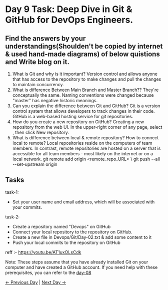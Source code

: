 # Day 9 Task: Deep Dive in Git & GitHub for DevOps Engineers.

## Find the answers by your understandings(Shoulden't be copied by internet & used hand-made diagrams) of below quistions and Write blog on it.

1. What is Git and why is it important?
    Version control and allows anyone that has access to the repository to make changes and pull the changes to maintain concurrency.
2. What is difference Between Main Branch and Master Branch??
    They're conceptually the same. Naming conventions were changed because "master" has negative historic meanings.
3. Can you explain the difference between Git and GitHub?
    Git is a version control system that allows developers to track changes in their code. GitHub is a web-based hosting service for git repositories.
4. How do you create a new repository on GitHub?
    Creating a new repository from the web UI. In the upper-right corner of any page, select , then click New repository.
5. What is difference between local & remote repository? How to connect local to remote?
    Local repositories reside on the computers of team members. In contrast, remote repositories are hosted on a server that is accessible for all team members - most likely on the internet or on a local network. git remote add origin <remote_repo_URL> \ git push --all --set-upstream origin
## Tasks

task-1:

- Set your user name and email address, which will be associated with your commits.

task-2:

- Create a repository named "Devops" on GitHub
- Connect your local repository to the repository on GitHub.
- Create a new file in Devops/Git/Day-02.txt & add some content to it
- Push your local commits to the repository on GitHub

reff :- https://youtu.be/AT1uxOLsCdk

Note: These steps assume that you have already installed Git on your computer and have created a GitHub account. If you need help with these prerequisites, you can refer to the [day-08](https://github.com/LondheShubham153/90DaysOfDevOps/blob/ee7c53f276edb02a85a97282027028295be17c04/2023/day08/README.md)

[← Previous Day](../day08/README.md) | [Next Day →](../day10/README.md)
